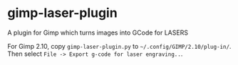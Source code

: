 # gimp-laser-plugin
A plugin for Gimp which turns images into GCode for LASERS

For Gimp 2.10, copy ``gimp-laser-plugin.py`` to ``~/.config/GIMP/2.10/plug-in/``.
Then select ``File -> Export g-code for laser engraving..``.
